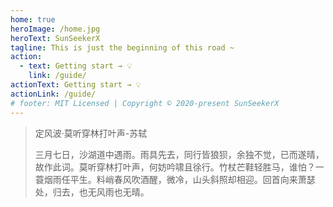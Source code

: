 ```yaml
---
home: true
heroImage: /home.jpg
heroText: SunSeekerX
tagline: This is just the beginning of this road ~
action:
  - text: Getting start → 💡
    link: /guide/
actionText: Getting start → 💡
actionLink: /guide/
# footer: MIT Licensed | Copyright © 2020-present SunSeekerX
---
```


> 定风波·莫听穿林打叶声-苏轼
>
> 三月七日，沙湖道中遇雨。雨具先去，同行皆狼狈，余独不觉，已而遂晴，故作此词。莫听穿林打叶声，何妨吟啸且徐行。竹杖芒鞋轻胜马，谁怕？一蓑烟雨任平生。料峭春风吹酒醒，微冷，山头斜照却相迎。回首向来萧瑟处，归去，也无风雨也无晴。
